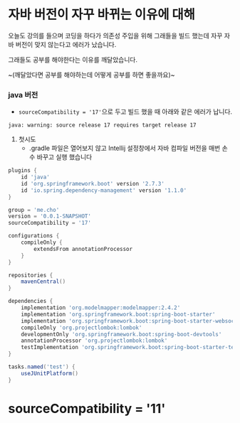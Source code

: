 # 자바 버전이 자꾸 바뀌는 이유에 대해

오늘도 강의를 들으며 코딩을 하다가 의존성 주입을 위해 그래들을 빌드 했는데 자꾸 자바 버전이 맞지 않는다고 에러가 났습니다.

그래들도 공부를 해야한다는 이유를 깨달았습니다.

~(깨달았다면 공부를 해야하는데 어떻게 공부를 하면 좋을까요)~

### java 버전

- ` sourceCompatibility = '17' `으로 두고 빌드 했을 때 아래와 같은 에러가 납니다.
```
java: warning: source release 17 requires target release 17
```

1. 첫시도
	- .gradle 파일은 열어보지 않고 Intellij 설정창에서 자바 컴파일 버전을 매번 손수 바꾸고 실행 했습니다



```gradle
plugins {
    id 'java'
    id 'org.springframework.boot' version '2.7.3'
    id 'io.spring.dependency-management' version '1.1.0'
}

group = 'me.cho'
version = '0.0.1-SNAPSHOT'
sourceCompatibility = '17'

configurations {
    compileOnly {
        extendsFrom annotationProcessor
    }
}

repositories {
    mavenCentral()
}

dependencies {
    implementation 'org.modelmapper:modelmapper:2.4.2'
    implementation 'org.springframework.boot:spring-boot-starter'
    implementation 'org.springframework.boot:spring-boot-starter-websocket:2.7.0'
    compileOnly 'org.projectlombok:lombok'
    developmentOnly 'org.springframework.boot:spring-boot-devtools'
    annotationProcessor 'org.projectlombok:lombok'
    testImplementation 'org.springframework.boot:spring-boot-starter-test'
}

tasks.named('test') {
    useJUnitPlatform()
}

```

# sourceCompatibility = '11'
